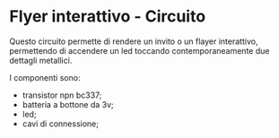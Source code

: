 # Flyer interattivo - Circuito

Questo circuito permette di rendere un invito o un flayer interattivo, permettendo di accendere un led toccando contemporaneamente due dettagli metallici.

I componenti sono:
- transistor npn bc337;
- batteria a bottone da 3v;
- led;
- cavi di connessione;

